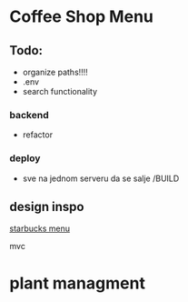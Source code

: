 # Coffee Shop Menu

## Todo:

- organize paths!!!!
- .env
- search functionality

### backend
- refactor

### deploy
- sve na jednom serveru da se salje /BUILD

## design inspo

[starbucks menu](https://www.starbucks.com/menu)

mvc

# plant managment

